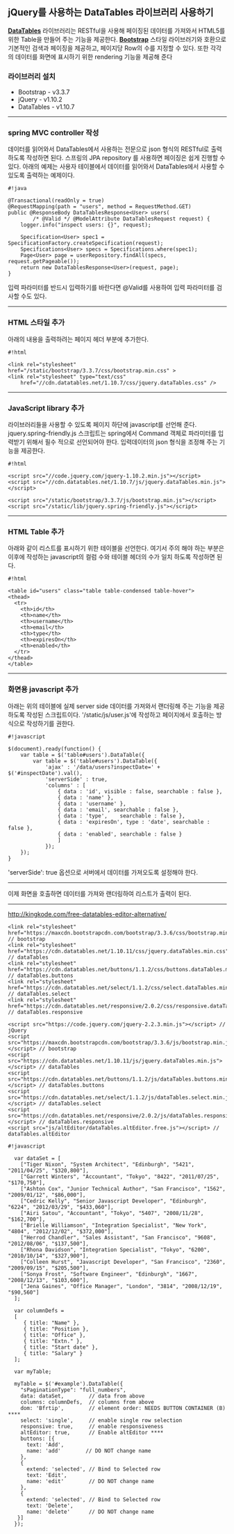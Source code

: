 ## jQuery를 사용하는 DataTables 라이브러리 사용하기 ##

[**DataTables**](https://datatables.net/) 라이브러리는 RESTful을 사용해 페이징된 데이터를 가져와서 HTML5를 위한 Table을 만들어 주는 기능을 제공한다. [**Bootstrap**](http://getbootstrap.com/) 스타일 라이브러기와 호환으로 기본적인 검색과 페이징을 제공하고, 페이지당 Row의 수를 지정할 수 있다. 또한 각각의 데이터를 화면에 표시하기 위한 rendering 기능을 제공해 준다

### 라이브러리 설치 ###
* Bootstrap - v3.3.7
* jQuery - v1.10.2
* DataTables - v1.10.7

-------------------

### spring MVC controller 작성 ###

데이터를 읽어와서 DataTables에서 사용하는 전문으로  json 형식의 RESTful로 출력하도록 작성하면 된다. 스프링의 JPA repository 를 사용하면 페이징은 쉽게 진행할 수 있다. 아래의 예제는 사용자 테이블에서 데이터를 읽어와서 DataTables에서 사용할 수 있도록 출력하는 예제이다.

```
#!java

@Transactional(readOnly = true)
@RequestMapping(path = "users", method = RequestMethod.GET)
public @ResponseBody DataTablesResponse<User> users(
		/* @Valid */ @ModelAttribute DataTablesRequest request) {
	logger.info("inspect users: {}", request);
	
	Specification<User> spec1 = SpecificationFactory.createSpecification(request);
	Specifications<User> specs = Specifications.where(spec1);
	Page<User> page = userRepository.findAll(specs, request.getPageable());
	return new DataTablesResponse<User>(request, page);
}
```

입력 파라미터를 반드시 입력하기를 바란다면 @Valid를 사용하여 입력 파라미터를 검사할 수도 있다.

-------------------

### HTML 스타일 추가 ###
아래의 내용을 출력하려는 페이지 헤더 부분에 추가한다.
```
#!html
 
<link rel="stylesheet" href="/static/bootstrap/3.3.7/css/bootstrap.min.css" >
<link rel="stylesheet" type="text/css"
	href="//cdn.datatables.net/1.10.7/css/jquery.dataTables.css" /> 
```

-------------------

### JavaScript library 추가 ###
라이브러리들을 사용할 수 있도록 페이지 하단에 javascript를 선언해 준다. jquery.spring-friendly.js 스크립트는 spring에서 Command 객체로 파라미터를 입력받기 위해서 필수 적으로 선언되어야 한다. 입력데이터의 json 형식을 조정해 주는 기능을 제공한다.

```
#!html

<script src="//code.jquery.com/jquery-1.10.2.min.js"></script>
<script src="//cdn.datatables.net/1.10.7/js/jquery.dataTables.min.js"></script>

<script src="/static/bootstrap/3.3.7/js/bootstrap.min.js"></script>
<script src="/static/lib/jquery.spring-friendly.js"></script>
```

-------------------

### HTML Table 추가 ###

아래와 같이 리스트를 표시하기 위한 테이블을 선언한다. 여기서 주의 해야 하는 부분은 이후에 작성하는 javascript의 컬럼 수와 테이블 헤더의 수가 일치 하도록 작성하면 된다.

```
#!html

<table id="users" class="table table-condensed table-hover">
<thead>
  <tr>
    <th>id</th>
    <th>name</th>
    <th>username</th>
    <th>email</th>
    <th>type</th>
    <th>expiresOn</th>
    <th>enabled</th>
  </tr>
</thead>
</table>
```

-------------------

### 화면용 javascript 추가 ###

아래는 위의 테이블에 실제 server side 데이터를 가져와서 랜더링해 주는 기능을 제공하도록 작성된 스크립트이다.  '/static/js/user.js'에 작성하고 페이지에서 호출하는 방식으로 작성하기를 권한다.

```
#!javascript

$(document).ready(function() {
	var table = $('table#users').DataTable({
		var table = $('table#users').DataTable({
			'ajax' : '/data/users?inspectDate=' + $('#inspectDate').val(),
			'serverSide' : true,
			'columns' : [
				{ data : 'id', visible : false, searchable : false }, 
				{ data : 'name'	}, 
				{ data : 'username'	}, 
				{ data : 'email', searchable : false }, 
				{ data : 'type',	searchable : false }, 
				{ data : 'expiresOn', type : 'date', searchable : false }, 
				{ data : 'enabled', searchable : false } 
				]
			});
	});
}
```

'serverSide': true 옵션으로 서버에서 데이터를 가져오도록 설정해야 한다.

-------------------

이제 화면을 호출하면 데이터를 가져와 랜더링하여 리스트가 출력이 된다.




-------------------
http://kingkode.com/free-datatables-editor-alternative/

```
<link rel="stylesheet" href="https://maxcdn.bootstrapcdn.com/bootstrap/3.3.6/css/bootstrap.min.css"/> // bootstrap
<link rel="stylesheet" href="https://cdn.datatables.net/1.10.11/css/jquery.dataTables.min.css"/> // dataTables
<link rel="stylesheet" href="https://cdn.datatables.net/buttons/1.1.2/css/buttons.dataTables.min.css"/> // dataTables.buttons
<link rel="stylesheet" href="https://cdn.datatables.net/select/1.1.2/css/select.dataTables.min.css"/> // dataTables.select
<link rel="stylesheet" href="https://cdn.datatables.net/responsive/2.0.2/css/responsive.dataTables.min.css"/> // dataTables.responsive
```

```
<script src="https://code.jquery.com/jquery-2.2.3.min.js"></script> // jQuery
<script src="https://maxcdn.bootstrapcdn.com/bootstrap/3.3.6/js/bootstrap.min.js"></script> // bootstrap
<script src="https://cdn.datatables.net/1.10.11/js/jquery.dataTables.min.js"></script> // dataTables
<script src="https://cdn.datatables.net/buttons/1.1.2/js/dataTables.buttons.min.js"></script> // dataTables.buttons
<script src="https://cdn.datatables.net/select/1.1.2/js/dataTables.select.min.js"></script> // dataTables.select
<script src="https://cdn.datatables.net/responsive/2.0.2/js/dataTables.responsive.min.js"></script> // dataTables.responsive
<script src="js/altEditor/dataTables.altEditor.free.js"></script> // dataTables.altEditor
```


```
#!javascript

  var dataSet = [
    ["Tiger Nixon", "System Architect", "Edinburgh", "5421", "2011/04/25", "$320,800"],
    ["Garrett Winters", "Accountant", "Tokyo", "8422", "2011/07/25", "$170,750"],
    ["Ashton Cox", "Junior Technical Author", "San Francisco", "1562", "2009/01/12", "$86,000"],
    ["Cedric Kelly", "Senior Javascript Developer", "Edinburgh", "6224", "2012/03/29", "$433,060"],
    ["Airi Satou", "Accountant", "Tokyo", "5407", "2008/11/28", "$162,700"],
    ["Brielle Williamson", "Integration Specialist", "New York", "4804", "2012/12/02", "$372,000"],
    ["Herrod Chandler", "Sales Assistant", "San Francisco", "9608", "2012/08/06", "$137,500"],
    ["Rhona Davidson", "Integration Specialist", "Tokyo", "6200", "2010/10/14", "$327,900"],
    ["Colleen Hurst", "Javascript Developer", "San Francisco", "2360", "2009/09/15", "$205,500"],
    ["Sonya Frost", "Software Engineer", "Edinburgh", "1667", "2008/12/13", "$103,600"],
    ["Jena Gaines", "Office Manager", "London", "3814", "2008/12/19", "$90,560"]
  ];

  var columnDefs = 
  [
     { title: "Name" },
     { title: "Position },
     { title: "Office" },
     { title: "Extn." },
     { title: "Start date" },
     { title: "Salary" }
  ];

  var myTable;

  myTable = $('#example').DataTable({
    "sPaginationType": "full_numbers",
    data: dataSet,        // data from above
    columns: columnDefs,  // columns from above
    dom: 'Bfrtip',        // element order: NEEDS BUTTON CONTAINER (B) ****
    select: 'single',     // enable single row selection
    responsive: true,     // enable responsiveness
    altEditor: true,      // Enable altEditor ****
    buttons: [{
      text: 'Add',
      name: 'add'        // DO NOT change name
    },
    {
      extend: 'selected', // Bind to Selected row
      text: 'Edit',
      name: 'edit'        // DO NOT change name
    },
    {
      extend: 'selected', // Bind to Selected row
      text: 'Delete',
      name: 'delete'      // DO NOT change name
   }]
  });

```
















